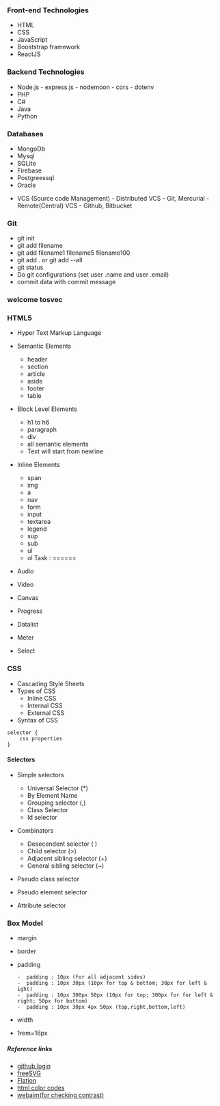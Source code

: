 ###   Front-end Technologies

- HTML
- CSS
- JavaScript
- Booststrap framework
- ReactJS

###  Backend Technologies
- Node.js
       - express.js
       - nodemoon
       - cors
       - dotenv
- PHP
- C#
- Java
- Python

### Databases

- MongoDb
- Mysql
- SQLite
- Firebase
- Postgreessql
- Oracle


+ VCS (Source code Management)
       - Distributed VCS
          - Git, Mercurial
       - Remote(Central) VCS
          - Github, Bitbucket


###   Git

- git init
- git add filename
- git add filename1 filename5 filename100
- git add . or git add --all
- git status
- Do git configurations (set user .name and user .email)
- commit data with commit message

### welcome tosvec

### HTML5

- Hyper Text Markup Language
- Semantic Elements
    - header
    - section
    - article
    - aside
    - footer
    - table

- Block Level Elements
    - h1 to h6
    - paragraph
    - div
    - all semantic elements
    - Text will start from newline

- Inline Elements
    - span
    - img
    - a
    - nav
    - form
    - input
    - textarea
    - legend
    - sup
    - sub
    - ul
    - ol
Task :
======
- Audio
- Video
- Canvas
- Progress
- Datalist
- Meter
- Select


### CSS
+ Cascading Style Sheets
+ Types of CSS
     - Inline CSS
     - Internal CSS
     - External CSS
+ Syntax of CSS
```
selector {
    css properties
}
```

#### Selectors
+ Simple selectors
     - Universal Selector (*)
     - By Element Name
     - Grouping selector (,)
     - Class Selector
     - Id selector

+ Combinators
     + Desecendent selector ( )
     + Child selector (>)
     + Adjacent sibling selector (+)
     + General sibling selector (~)
+ Pseudo class selector
+ Pseudo element selector
+ Attribute selector



### Box Model

+ margin
+ border
+ padding

      -  padding : 10px (for all adjacent sides)
      -  padding : 10px 30px (10px for top & bottom; 30px for left & ight)
      -  padding : 10px 300px 50px (10px for top; 300px for for left & right; 50px for bottom)
      -  padding : 10px 30px 4px 50px (top,right,bottom,left)
+ width
- 1rem=16px


##### Reference links

  - [github login](https://github.com/)
  - [freeSVG](https://freesvg.org/)
  - [Flation](https://www.flaticon.com/)
  - [html color codes](https://htmlcolorcodes.com/)
  - [webaim(for checking contrast)](https://webaim.org/resources/contrastchecker/)